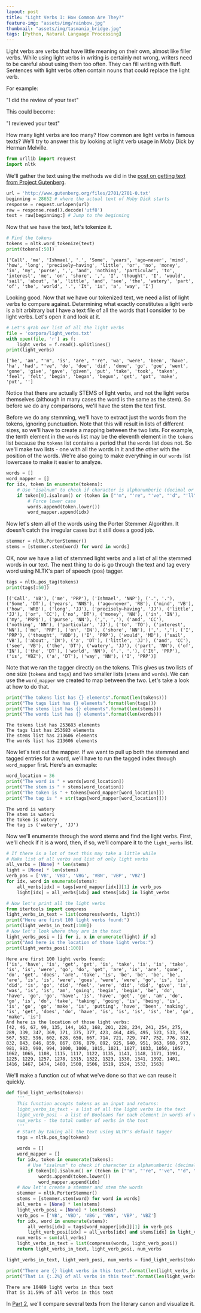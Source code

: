 ```yaml
---
layout: post
title: "Light Verbs I: How Common Are They?"
feature-img: "assets/img/rainbow.jpg"
thumbnail: "assets/img/tasmania_bridge.jpg"
tags: [Python, Natural Language Processing]
---
```


Light verbs are verbs that have little meaning on their own, almost like filler verbs. While using light verbs in writing is certainly not wrong, writers need to be careful about using them too often. They can fill writing with fluff. Sentences with light verbs often contain nouns that could replace the light verb.

For example:

"I did the review of your text"

This could become:

"I reviewed your text"

How many light verbs are too many? How common are light verbs in famous texts? We'll try to answer this by looking at light verb usage in Moby Dick by Herman Melville.


```python
from urllib import request
import nltk
```

We'll gather the text using the methods we did in the [post on getting text from Project Gutenberg](https://jss367.github.io/Getting-text-from-Project-Gutenberg.html).


```python
url = 'http://www.gutenberg.org/files/2701/2701-0.txt'
beginning = 28652 # where the actual text of Moby Dick starts
response = request.urlopen(url)
raw = response.read().decode('utf8')
text = raw[beginning:] # Jump to the beginning
```

Now that we have the text, let's tokenize it.


```python
# Find the tokens
tokens = nltk.word_tokenize(text)
print(tokens[:50])
```

    ['Call', 'me', 'Ishmael', '.', 'Some', 'years', 'ago—never', 'mind', 'how', 'long', 'precisely—having', 'little', 'or', 'no', 'money', 'in', 'my', 'purse', ',', 'and', 'nothing', 'particular', 'to', 'interest', 'me', 'on', 'shore', ',', 'I', 'thought', 'I', 'would', 'sail', 'about', 'a', 'little', 'and', 'see', 'the', 'watery', 'part', 'of', 'the', 'world', '.', 'It', 'is', 'a', 'way', 'I']
    

Looking good. Now that we have our tokenized text, we need a list of light verbs to compare against. Determining what exactly constitutes a light verb is a bit arbitrary but I have a text file of all the words that I consider to be light verbs. Let's open it and look at it.


```python
# Let's grab our list of all the light verbs
file = 'corpora/light_verbs.txt'
with open(file, 'r') as f:
    light_verbs = f.read().splitlines()
print(light_verbs)
```

    ['be', 'am', "'m", 'is', 'are', "'re", 'wa', 'were', 'been', 'have', 'ha', 'had', "'ve", 'do', 'doe', 'did', 'done', 'go', 'goe', 'went', 'gone', 'give', 'gave', 'given', 'put', 'take', 'took', 'taken', 'feel', 'felt', 'begin', 'began', 'begun', 'get', 'got', 'make', 'put', '']
    

Notice that there are actually STEMS of light verbs, and not the light verbs themselves (although in many cases the word is the same as the stem). So before we do any comparisons, we'll have the stem the text first.

Before we do any stemming, we'll have to extract just the words from the tokens, ignoring punctuation. Note that this will result in lists of different sizes, so we'll have to create a mapping between the two lists. For example, the tenth element in the `words` list may be the eleventh element in the `tokens` list because the `tokens` list contains a period that the `words` list does not. So we'll make two lists - one with all the words in it and the other with the position of the words. We're also going to make everything in our `words` list lowercase to make it easier to analyze.


```python
words = []
word_mapper = []
for idx, token in enumerate(tokens):
    # Use "isalnum" to check if character is alphanumberic (decimal or letter, aka not punctuation)
    if token[0].isalnum() or (token in ["'m", "'re", "'ve", "'d", "'ll"]):
        # Force lower case
        words.append(token.lower())
        word_mapper.append(idx)
```

Now let's stem all of the words using the Porter Stemmer Algorithm. It doesn't catch the irregular cases but it still does a good job.


```python
stemmer = nltk.PorterStemmer()
stems = [stemmer.stem(word) for word in words]
```

OK, now we have a list of stemmed light verbs and a list of all the stemmed words in our text. The next thing to do is go through the text and tag every word using NLTK's part of speech (pos) tagger.


```python
tags = nltk.pos_tag(tokens)
print(tags[:50])
```

    [('Call', 'VB'), ('me', 'PRP'), ('Ishmael', 'NNP'), ('.', '.'), ('Some', 'DT'), ('years', 'NNS'), ('ago—never', 'RB'), ('mind', 'VB'), ('how', 'WRB'), ('long', 'JJ'), ('precisely—having', 'JJ'), ('little', 'JJ'), ('or', 'CC'), ('no', 'DT'), ('money', 'NN'), ('in', 'IN'), ('my', 'PRP$'), ('purse', 'NN'), (',', ','), ('and', 'CC'), ('nothing', 'NN'), ('particular', 'JJ'), ('to', 'TO'), ('interest', 'NN'), ('me', 'PRP'), ('on', 'IN'), ('shore', 'NN'), (',', ','), ('I', 'PRP'), ('thought', 'VBD'), ('I', 'PRP'), ('would', 'MD'), ('sail', 'VB'), ('about', 'IN'), ('a', 'DT'), ('little', 'JJ'), ('and', 'CC'), ('see', 'VB'), ('the', 'DT'), ('watery', 'JJ'), ('part', 'NN'), ('of', 'IN'), ('the', 'DT'), ('world', 'NN'), ('.', '.'), ('It', 'PRP'), ('is', 'VBZ'), ('a', 'DT'), ('way', 'NN'), ('I', 'PRP')]
    

Note that we ran the tagger directly on the tokens. This gives us two lists of one size (`tokens` and `tags`) and two smaller lists (`stems` and `words`). We can use the `word_mapper` we created to map between the two. Let's take a look at how to do that.


```python
print("The tokens list has {} elements".format(len(tokens)))
print("The tags list has {} elements".format(len(tags)))
print("The stems list has {} elements".format(len(stems)))
print("The words list has {} elements".format(len(words)))
```

    The tokens list has 253683 elements
    The tags list has 253683 elements
    The stems list has 213606 elements
    The words list has 213606 elements
    

Now let's test out the mapper. If we want to pull up both the stemmed and tagged entries for a word, we'll have to run the tagged index through `word_mapper` first. Here's an exmaple:


```python
word_location = 36
print("The word is " + words[word_location])
print("The stem is " + stems[word_location])
print("The token is " + tokens[word_mapper[word_location]])
print("The tag is " + str(tags[word_mapper[word_location]]))
```

    The word is watery
    The stem is wateri
    The token is watery
    The tag is ('watery', 'JJ')
    

Now we'll enumerate through the word stems and find the light verbs. First, we'll check if it is a word, then, if so, we'll compare it to the `light_verbs` list.


```python
# If there is a lot of text this may take a little while
# Make list of all verbs and list of only light verbs
all_verbs = [None] * len(stems)
light = [None] * len(stems)
verb_pos = ['VB', 'VBD', 'VBG', 'VBN', 'VBP', 'VBZ']
for idx, word in enumerate(stems):
    all_verbs[idx] = tags[word_mapper[idx]][1] in verb_pos
    light[idx] = all_verbs[idx] and stems[idx] in light_verbs
```


```python
# Now let's print all the light verbs
from itertools import compress
light_verbs_in_text = list(compress(words, light))
print("Here are first 100 light verbs found:")
print(light_verbs_in_text[:100])
# Now let's look where they are in the text
light_verbs_posi = [i for i, x in enumerate(light) if x]
print("And here is the location of those light verbs:")
print(light_verbs_posi[:100])
```

    Here are first 100 light verbs found:
    ['is', 'have', 'is', 'get', 'get', 'is', 'take', 'is', 'is', 'take', 'is', 'is', 'were', 'go', 'do', 'get', 'are', 'is', 'are', 'gone', 'do', 'get', 'does', 'are', 'take', 'is', 'be', 'be', 'be', 'be', 'are', 'is', 'is', 'were', 'goes', 'were', 'were', 'go', 'is', 'is', 'did', 'is', 'go', 'did', 'feel', 'were', 'did', 'did', 'give', 'is', 'was', 'is', 'is', 'am', 'going', 'begin', 'begin', 'be', 'do', 'have', 'go', 'go', 'have', 'is', 'have', 'get', 'go', 'am', 'do', 'go', 'is', 'do', 'take', 'taking', 'going', 'is', 'being', 'is', 'is', 'go', 'go', 'make', 'is', 'putting', 'have', 'been', 'making', 'is', 'get', 'does', 'do', 'have', 'is', 'is', 'is', 'is', 'be', 'go', 'make', 'is']
    And here is the location of those light verbs:
    [42, 46, 67, 99, 135, 144, 163, 168, 201, 228, 234, 241, 254, 275, 289, 339, 347, 369, 371, 375, 377, 423, 464, 485, 495, 523, 533, 559, 567, 582, 596, 602, 628, 650, 667, 714, 721, 729, 747, 752, 776, 812, 832, 843, 846, 859, 867, 876, 879, 892, 925, 940, 951, 963, 968, 973, 981, 983, 990, 994, 1000, 1008, 1015, 1021, 1027, 1033, 1050, 1057, 1062, 1065, 1108, 1115, 1117, 1122, 1135, 1141, 1148, 1171, 1191, 1225, 1229, 1257, 1278, 1315, 1322, 1323, 1330, 1341, 1392, 1401, 1416, 1467, 1474, 1480, 1500, 1506, 1519, 1524, 1532, 1563]
    

We'll make a function out of what we've done so that we can reuse it quickly.


```python
def find_light_verbs(tokens):
    '''
    This function accepts tokens as an input and returns:
    light_verbs_in_text - a list of all the light verbs in the text
    light_verb_posi - a list of Booleans for each element in words of whether it is a light verb or not
    num_verbs - the total number of verbs in the text
    '''
    # Start by taking all the text using NLTK's default tagger
    tags = nltk.pos_tag(tokens)
    
    words = []
    word_mapper = []
    for idx, token in enumerate(tokens):
        # Use "isalnum" to check if character is alphanumberic (decimal or letter, aka not punctuation)
        if token[0].isalnum() or (token in ["'m", "'re", "'ve", "'d", "'ll"]):
            words.append(token.lower())
            word_mapper.append(idx)
    # Now let's create a stemmer and stem the words
    stemmer = nltk.PorterStemmer()
    stems = [stemmer.stem(word) for word in words]
    all_verbs = [None] * len(stems)
    light_verb_posi = [None] * len(stems)
    verb_pos = ['VB', 'VBD', 'VBG', 'VBN', 'VBP', 'VBZ']
    for idx, word in enumerate(stems):
        all_verbs[idx] = tags[word_mapper[idx]][1] in verb_pos
        light_verb_posi[idx] = all_verbs[idx] and stems[idx] in light_verbs
    num_verbs = sum(all_verbs)
    light_verbs_in_text = list(compress(words, light_verb_posi))
    return light_verbs_in_text, light_verb_posi, num_verbs
```


```python
light_verbs_in_text, light_verb_posi, num_verbs = find_light_verbs(tokens)
```


```python
print("There are {} light verbs in this text".format(len(light_verbs_in_text)))
print("That is {:.2%} of all verbs in this text".format(len(light_verbs_in_text)/num_verbs))
```

    There are 10489 light verbs in this text
    That is 31.59% of all verbs in this text
    

In [Part 2](https://jss367.github.io/Light-verbs-2.html), we'll compare several texts from the literary canon and visualize it.
